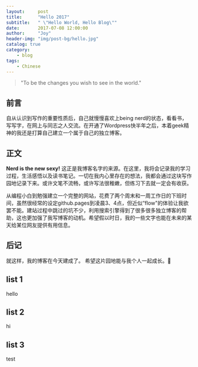 ```yaml
---
layout:     post
title:      "Hello 2017"
subtitle:   " \"Hello World, Hello Blog\""
date:       2017-07-08 12:00:00
author:     "Joy"
header-img: "img/post-bg/hello.jpg"
catalog: true
category:
    - blog
tags:
    - Chinese
---
```


> "To be the changes you wish to see in the world."


## 前言

自从认识到写作的重要性质后，自己就慢慢喜欢上being nerd的状态，看看书，写写字，在网上与同志之人交流。在开通了Wordpress快半年之后，本着geek精神的我还是打算自己建立一个属于自己的独立博客。

## 正文

**Nerd is the new sexy!**
这正是我博客名字的来源。在这里，我将会记录我的学习过程，生活感悟以及读书笔记。一切在我内心里存在的想法，我都会通过这块写作园地记录下来。或许文笔不流畅，或许写法很稚嫩，但练习下去就一定会有收获。

从编程小白到勉强建立一个完整的网站，花费了两个周末和一周工作日的下班时间，虽然很经常的设定github.pages到凌晨3、4点，但近似“flow"的体验让我欲罢不能。建站过程中跳过的坑不少，利用搜索引擎得到了很多很多独立博客的帮助，这也更加强了我写博客的动机。希望假以时日，我的一些文字也能在未来的某天给某位网友提供有用信息。


## 后记

就这样，我的博客在今天建成了。
希望这片园地能与我个人一起成长。:dancers:

## list 1

hello

## list 2

hi

## list 3

test
